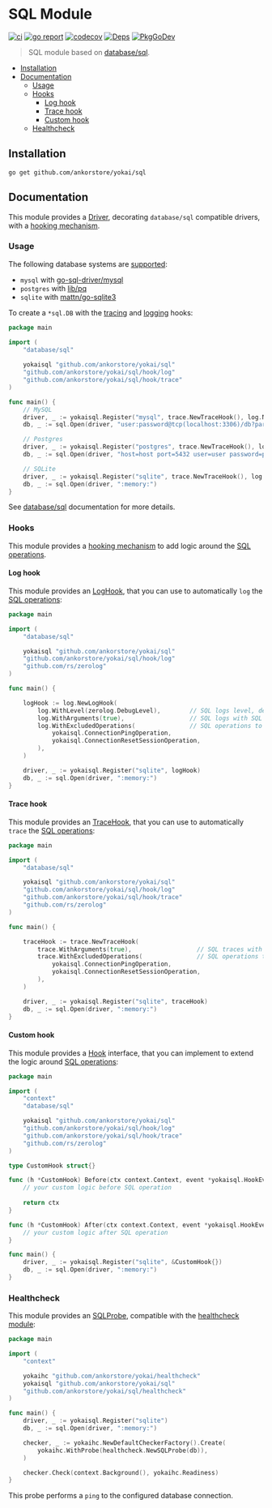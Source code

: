 # SQL Module

[![ci](https://github.com/ankorstore/yokai/actions/workflows/sql-ci.yml/badge.svg)](https://github.com/ankorstore/yokai/actions/workflows/sql-ci.yml)
[![go report](https://goreportcard.com/badge/github.com/ankorstore/yokai/sql)](https://goreportcard.com/report/github.com/ankorstore/yokai/sql)
[![codecov](https://codecov.io/gh/ankorstore/yokai/graph/badge.svg?token=ghUBlFsjhR&flag=sql)](https://app.codecov.io/gh/ankorstore/yokai/tree/main/sql)
[![Deps](https://img.shields.io/badge/osi-deps-blue)](https://deps.dev/go/github.com%2Fankorstore%2Fyokai%2Fsql)
[![PkgGoDev](https://pkg.go.dev/badge/github.com/ankorstore/yokai/sql)](https://pkg.go.dev/github.com/ankorstore/yokai/sql)

> SQL module based on [database/sql](https://pkg.go.dev/database/sql).

<!-- TOC -->
* [Installation](#installation)
* [Documentation](#documentation)
  * [Usage](#usage)
  * [Hooks](#hooks)
    * [Log hook](#log-hook)
    * [Trace hook](#trace-hook)
    * [Custom hook](#custom-hook)
  * [Healthcheck](#healthcheck)
<!-- TOC -->

## Installation

```shell
go get github.com/ankorstore/yokai/sql
```

## Documentation

This module provides a [Driver](driver.go), decorating `database/sql` compatible drivers, with a [hooking mechanism](hook.go).

### Usage

The following database systems are [supported](system.go):

- `mysql` with [go-sql-driver/mysql](https://github.com/go-sql-driver/mysql)
- `postgres` with [lib/pq](https://github.com/lib/pq)
- `sqlite` with [mattn/go-sqlite3](https://github.com/mattn/go-sqlite3)

To create a `*sql.DB` with the [tracing](hook/trace/hook.go) and [logging](hook/log/hook.go) hooks:

```go
package main

import (
	"database/sql"
	
	yokaisql "github.com/ankorstore/yokai/sql"
	"github.com/ankorstore/yokai/sql/hook/log"
	"github.com/ankorstore/yokai/sql/hook/trace"
)

func main() {
	// MySQL
	driver, _ := yokaisql.Register("mysql", trace.NewTraceHook(), log.NewLogHook())
	db, _ := sql.Open(driver, "user:password@tcp(localhost:3306)/db?parseTime=true")

	// Postgres
	driver, _ := yokaisql.Register("postgres", trace.NewTraceHook(), log.NewLogHook())
	db, _ := sql.Open(driver, "host=host port=5432 user=user password=password dbname=db sslmode=disable")

	// SQLite
	driver, _ := yokaisql.Register("sqlite", trace.NewTraceHook(), log.NewLogHook())
	db, _ := sql.Open(driver, ":memory:")
}
```

See [database/sql](https://pkg.go.dev/database/sql) documentation for more details.

### Hooks

This module provides a [hooking mechanism](hook.go) to add logic around the [SQL operations](operation.go).

#### Log hook

This module provides an [LogHook](hook/log/hook.go), that you can use to automatically `log` the [SQL operations](operation.go):

```go
package main

import (
	"database/sql"

	yokaisql "github.com/ankorstore/yokai/sql"
	"github.com/ankorstore/yokai/sql/hook/log"
	"github.com/rs/zerolog"
)

func main() {

	logHook := log.NewLogHook(
		log.WithLevel(zerolog.DebugLevel),        // SQL logs level, debug by default
		log.WithArguments(true),                  // SQL logs with SQL arguments, false by default
		log.WithExcludedOperations(               // SQL operations to exclude from logging, empty by default
			yokaisql.ConnectionPingOperation,
			yokaisql.ConnectionResetSessionOperation,
		),
	)

	driver, _ := yokaisql.Register("sqlite", logHook)
	db, _ := sql.Open(driver, ":memory:")
}
```

#### Trace hook

This module provides an [TraceHook](hook/trace/hook.go), that you can use to automatically `trace` the [SQL operations](operation.go):

```go
package main

import (
	"database/sql"

	yokaisql "github.com/ankorstore/yokai/sql"
	"github.com/ankorstore/yokai/sql/hook/log"
	"github.com/ankorstore/yokai/sql/hook/trace"
	"github.com/rs/zerolog"
)

func main() {

	traceHook := trace.NewTraceHook(
		trace.WithArguments(true),                  // SQL traces with SQL arguments, false by default
		trace.WithExcludedOperations(               // SQL operations to exclude from tracing, empty by default
			yokaisql.ConnectionPingOperation,
			yokaisql.ConnectionResetSessionOperation,
		),
	)

	driver, _ := yokaisql.Register("sqlite", traceHook)
	db, _ := sql.Open(driver, ":memory:")
}
```

#### Custom hook

This module provides a [Hook](hook.go) interface, that you can implement to extend the logic around [SQL operations](operation.go):

```go
package main

import (
	"context"
	"database/sql"

	yokaisql "github.com/ankorstore/yokai/sql"
	"github.com/ankorstore/yokai/sql/hook/log"
	"github.com/ankorstore/yokai/sql/hook/trace"
	"github.com/rs/zerolog"
)

type CustomHook struct{}

func (h *CustomHook) Before(ctx context.Context, event *yokaisql.HookEvent) context.Context {
	// your custom logic before SQL operation
	
	return ctx
}

func (h *CustomHook) After(ctx context.Context, event *yokaisql.HookEvent) {
	// your custom logic after SQL operation
}

func main() {
	driver, _ := yokaisql.Register("sqlite", &CustomHook{})
	db, _ := sql.Open(driver, ":memory:")
}
```

### Healthcheck

This module provides an [SQLProbe](healthcheck/probe.go), compatible with
the [healthcheck module](https://github.com/ankorstore/yokai/tree/main/healthcheck):

```go
package main

import (
	"context"

	yokaihc "github.com/ankorstore/yokai/healthcheck"
	yokaisql "github.com/ankorstore/yokai/sql"
	"github.com/ankorstore/yokai/sql/healthcheck"
)

func main() {
	driver, _ := yokaisql.Register("sqlite")
	db, _ := sql.Open(driver, ":memory:")

	checker, _ := yokaihc.NewDefaultCheckerFactory().Create(
		yokaihc.WithProbe(healthcheck.NewSQLProbe(db)),
	)

	checker.Check(context.Background(), yokaihc.Readiness)
}
```

This probe performs a `ping` to the configured database connection.
